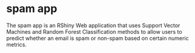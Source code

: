 # spam app

The spam app is an RShiny Web application that uses Support Vector Machines and Random Forest Classification methods to allow users to predict whether an email is spam or non-spam based on certain numeric metrics.

